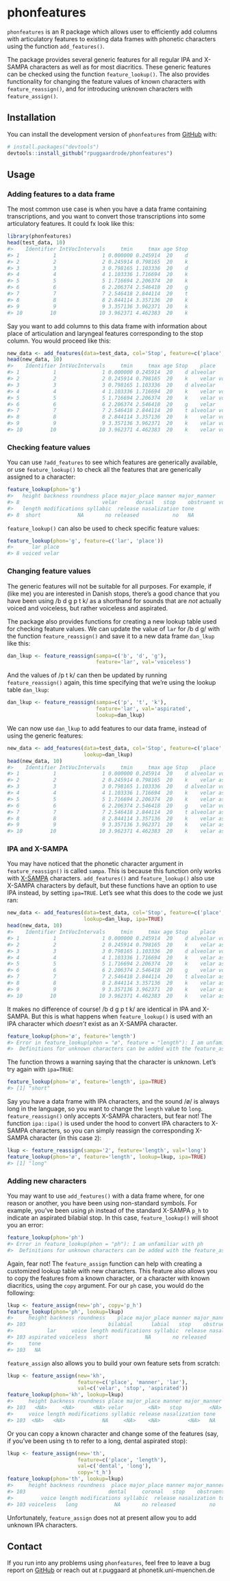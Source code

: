 
<!-- README.md is generated from README.Rmd. Please edit that file -->

# phonfeatures

<!-- badges: start -->
<!-- badges: end -->

`phonfeatures` is an R package which allows user to efficiently add
columns with articulatory features to existing data frames with phonetic
characters using the function `add_features()`.

The package provides several generic features for all regular IPA and
X-SAMPA characters as well as for most diacritics. These generic
features can be checked using the function `feature_lookup()`. The also
provides functionality for changing the feature values of known
characters with `feature_reassign()`, and for introducing unknown
characters with `feature_assign()`.

## Installation

You can install the development version of `phonfeatures` from
[GitHub](https://github.com/) with:

``` r
# install.packages("devtools")
devtools::install_github("rpuggaardrode/phonfeatures")
```

## Usage

### Adding features to a data frame

The most common use case is when you have a data frame containing
transcriptions, and you want to convert those transcriptions into some
articulatory features. It could fx look like this:

``` r
library(phonfeatures)
head(test_data, 10)
#>    Identifier IntVocIntervals     tmin     tmax age Stop
#> 1           1               1 0.000000 0.245914  20    d
#> 2           2               2 0.245914 0.798165  20    k
#> 3           3               3 0.798165 1.103336  20    d
#> 4           4               4 1.103336 1.716694  20    k
#> 5           5               5 1.716694 2.206374  20    k
#> 6           6               6 2.206374 2.546418  20    g
#> 7           7               7 2.546418 2.844114  20    t
#> 8           8               8 2.844114 3.357136  20    k
#> 9           9               9 3.357136 3.962371  20    k
#> 10         10              10 3.962371 4.462383  20    k
```

Say you want to add columns to this data frame with information about
place of articulation and laryngeal features corresponding to the stop
column. You would proceed like this:

``` r
new_data <- add_features(data=test_data, col='Stop', feature=c('place', 'lar'))
head(new_data, 10)
#>    Identifier IntVocIntervals     tmin     tmax age Stop    place       lar
#> 1           1               1 0.000000 0.245914  20    d alveolar    voiced
#> 2           2               2 0.245914 0.798165  20    k    velar voiceless
#> 3           3               3 0.798165 1.103336  20    d alveolar    voiced
#> 4           4               4 1.103336 1.716694  20    k    velar voiceless
#> 5           5               5 1.716694 2.206374  20    k    velar voiceless
#> 6           6               6 2.206374 2.546418  20    g    velar    voiced
#> 7           7               7 2.546418 2.844114  20    t alveolar voiceless
#> 8           8               8 2.844114 3.357136  20    k    velar voiceless
#> 9           9               9 3.357136 3.962371  20    k    velar voiceless
#> 10         10              10 3.962371 4.462383  20    k    velar voiceless
```

### Checking feature values

You can use `?add_features` to see which features are generically
available, or use `feature_lookup()` to check all the features that are
generically assigned to a character:

``` r
feature_lookup(phon='g')
#>   height backness roundness place major_place manner major_manner    lar  voice
#> 8                           velar      dorsal   stop    obstruent voiced voiced
#>   length modifications syllabic  release nasalization tone
#> 8  short            NA       no released           no   NA
```

`feature_lookup()` can also be used to check specific feature values:

``` r
feature_lookup(phon='g', feature=c('lar', 'place'))
#>      lar place
#> 8 voiced velar
```

### Changing feature values

The generic features will not be suitable for all purposes. For example,
if (like me) you are interested in Danish stops, there’s a good chance
that you have been using /b d g p t k/ as a shorthand for sounds that
are *not* actually voiced and voiceless, but rather voiceless and
aspirated.

The package also provides functions for creating a new lookup table used
for checking feature values. We can update the value of `lar` for /b d
g/ with the function `feature_reassign()` and save it to a new data
frame `dan_lkup` like this:

``` r
dan_lkup <- feature_reassign(sampa=c('b', 'd', 'g'), 
                             feature='lar', val='voiceless')
```

And the values of /p t k/ can then be updated by running
`feature_reassign()` again, this time specifying that we’re using the
lookup table `dan_lkup`:

``` r
dan_lkup <- feature_reassign(sampa=c('p', 't', 'k'), 
                             feature='lar', val='aspirated',
                             lookup=dan_lkup)
```

We can now use `dan_lkup` to add features to our data frame, instead of
using the generic features:

``` r
new_data <- add_features(data=test_data, col='Stop', feature=c('place', 'lar'),
                         lookup=dan_lkup)
head(new_data, 10)
#>    Identifier IntVocIntervals     tmin     tmax age Stop    place       lar
#> 1           1               1 0.000000 0.245914  20    d alveolar voiceless
#> 2           2               2 0.245914 0.798165  20    k    velar aspirated
#> 3           3               3 0.798165 1.103336  20    d alveolar voiceless
#> 4           4               4 1.103336 1.716694  20    k    velar aspirated
#> 5           5               5 1.716694 2.206374  20    k    velar aspirated
#> 6           6               6 2.206374 2.546418  20    g    velar voiceless
#> 7           7               7 2.546418 2.844114  20    t alveolar aspirated
#> 8           8               8 2.844114 3.357136  20    k    velar aspirated
#> 9           9               9 3.357136 3.962371  20    k    velar aspirated
#> 10         10              10 3.962371 4.462383  20    k    velar aspirated
```

### IPA and X-SAMPA

You may have noticed that the phonetic character argument in
`feature_reassign()` is called `sampa`. This is because this function
only works with [X-SAMPA](https://en.wikipedia.org/wiki/X-SAMPA)
characters. `add_features()` and `feature_lookup()` also use X-SAMPA
characters by default, but these functions have an option to use IPA
instead, by setting `ipa=TRUE`. Let’s see what this does to the code we
just ran:

``` r
new_data <- add_features(data=test_data, col='Stop', feature=c('place', 'lar'),
                         lookup=dan_lkup, ipa=TRUE)
head(new_data, 10)
#>    Identifier IntVocIntervals     tmin     tmax age Stop    place       lar
#> 1           1               1 0.000000 0.245914  20    d alveolar voiceless
#> 2           2               2 0.245914 0.798165  20    k    velar aspirated
#> 3           3               3 0.798165 1.103336  20    d alveolar voiceless
#> 4           4               4 1.103336 1.716694  20    k    velar aspirated
#> 5           5               5 1.716694 2.206374  20    k    velar aspirated
#> 6           6               6 2.206374 2.546418  20    g    velar voiceless
#> 7           7               7 2.546418 2.844114  20    t alveolar aspirated
#> 8           8               8 2.844114 3.357136  20    k    velar aspirated
#> 9           9               9 3.357136 3.962371  20    k    velar aspirated
#> 10         10              10 3.962371 4.462383  20    k    velar aspirated
```

It makes no difference of course! /b d g p t k/ are identical in IPA and
X-SAMPA. But this is what happens when `feature_lookup()` is used with
an IPA character which *doesn’t* exist as an X-SAMPA character.

``` r
feature_lookup(phon='ø', feature='length')
#> Error in feature_lookup(phon = "ø", feature = "length"): I am unfamiliar with ø
#>  Definitions for unknown characters can be added with the feature_assign() function.
```

The function throws a warning saying that the character is unknown.
Let’s try again with `ipa=TRUE`:

``` r
feature_lookup(phon='ø', feature='length', ipa=TRUE)
#> [1] "short"
```

Say you have a data frame with IPA characters, and the sound /ø/ is
always long in the language, so you want to change the `length` value to
`long`. `feature_reassign()` only accepts X-SAMPA characters, but fear
not! The function `ipa::ipa()` is used under the hood to convert IPA
characters to X-SAMPA characters, so you can simply reassign the
corresponding X-SAMPA character (in this case `2`):

``` r
lkup <- feature_reassign(sampa='2', feature='length', val='long')
feature_lookup(phon='ø', feature='length', lookup=lkup, ipa=TRUE)
#> [1] "long"
```

### Adding new characters

You may want to use `add_features()` with a data frame where, for one
reason or another, you have been using non-standard symbols. For
example, you’ve been using `ph` instead of the standard X-SAMPA `p_h` to
indicate an aspirated bilabial stop. In this case, `feature_lookup()`
will shoot you an error:

``` r
feature_lookup(phon='ph')
#> Error in feature_lookup(phon = "ph"): I am unfamiliar with ph
#>  Definitions for unknown characters can be added with the feature_assign() function.
```

Again, fear not! The `feature_assign` function can help with creating a
customized lookup table with new characters. This feature also allows
you to copy the features from a known character, or a character with
known diacritics, using the `copy` argument. For our `ph` case, you
would do the following:

``` r
lkup <- feature_assign(new='ph', copy='p_h')
feature_lookup(phon='ph', lookup=lkup)
#>     height backness roundness    place major_place manner major_manner
#> 103                           bilabial      labial   stop    obstruent
#>           lar     voice length modifications syllabic  release nasalization
#> 103 aspirated voiceless  short            NA       no released           no
#>     tone
#> 103   NA
```

`feature_assign` also allows you to build your own feature sets from
scratch:

``` r
lkup <- feature_assign(new='kh',
                       feature=c('place', 'manner', 'lar'),
                       val=c('velar', 'stop', 'aspirated'))
feature_lookup(phon='kh', lookup=lkup)
#>     height backness roundness place major_place manner major_manner       lar
#> 103   <NA>     <NA>      <NA> velar        <NA>   stop         <NA> aspirated
#>     voice length modifications syllabic release nasalization tone
#> 103  <NA>   <NA>            NA     <NA>    <NA>         <NA>   NA
```

Or you can copy a known character and change some of the features (say,
if you’ve been using `th` to refer to a long, dental aspirated stop):

``` r
lkup <- feature_assign(new='th',
                       feature=c('place', 'length'),
                       val=c('dental', 'long'),
                       copy='t_h')
feature_lookup(phon='th', lookup=lkup)
#>     height backness roundness  place major_place manner major_manner       lar
#> 103                           dental     coronal   stop    obstruent aspirated
#>         voice length modifications syllabic  release nasalization tone
#> 103 voiceless   long            NA       no released           no   NA
```

Unfortunately, `feature_assign` does not at present allow you to add
unknown IPA characters.

## Contact

If you run into any problems using `phonfeatures`, feel free to leave a
bug report on [GitHub](https://github.com/rpuggaardrode/phonfeatures) or
reach out at r.puggaard at phonetik.uni-muenchen.de
